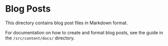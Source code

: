 # Blog Posts

This directory contains blog post files in Markdown format.

For documentation on how to create and format blog posts, see the guide in the `/src/content/docs/` directory. 
